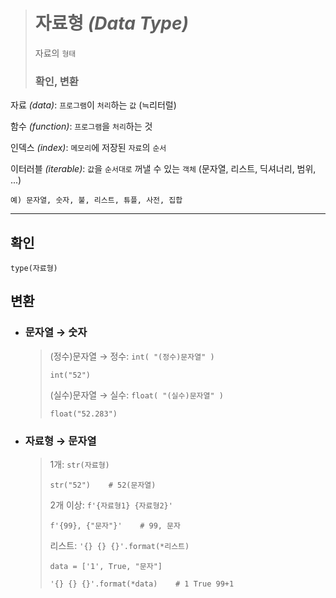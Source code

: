 ># 자료형 *(Data Type)*
>자료의 `형태`
>
>### 확인, 변환
자료 *(data)*: `프로그램`이 `처리`하는 `값` (≒리터럴)

함수 *(function)*: `프로그램`을 `처리`하는 것

인덱스 *(index)*: `메모리`에 저장된 `자료`의 `순서`

이터러블 *(iterable)*: `값`을 `순서대로` 꺼낼 수 있는 `객체` (문자열, 리스트, 딕셔너리, 범위, ...)
```angular2html
예) 문자열, 숫자, 불, 리스트, 튜플, 사전, 집합
```
---

## 확인
`type(자료형)`


## 변환

+ ### 문자열 → 숫자
  >(정수)문자열 → 정수: `int( "(정수)문자열" )`
  >```
  >int("52")
  >```
  >
  >(실수)문자열 → 실수: `float( "(실수)문자열" )`
  >```
  >float("52.283")
  >```
  
+ ### 자료형 → 문자열
  >1개: `str(자료형)`
  >```
  >str("52")    # 52(문자열)
  >```
  >
  >2개 이상: `f'{자료형1} {자료형2}'`
  >```
  >f'{99}, {"문자"}'    # 99, 문자
  >```
  >
  >리스트: `'{} {} {}'.format(*리스트)`
  >```
  >data = ['1', True, "문자"]
  >
  >'{} {} {}'.format(*data)    # 1 True 99+1
  >```